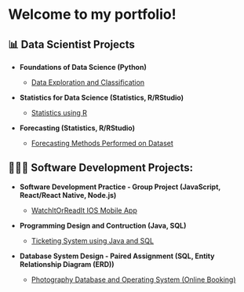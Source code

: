 <h1>Welcome to my portfolio!</h1>
<h2>📊 Data Scientist Projects</h2>

- <b>Foundations of Data Science (Python)</b>
  - [Data Exploration and Classification](https://github.com/NikishaChhima/Data_Exploration_and_Classification/tree/main)

- <b>Statistics for Data Science (Statistics, R/RStudio)</b>
  - [Statistics using R](https://github.com/NikishaChhima/Statistics_using_R/tree/main)
 
- <b>Forecasting (Statistics, R/RStudio)</b>
  - [Forecasting Methods Performed on Dataset](https://github.com/NikishaChhima/Forecasting_Methods_Performed_on_Dataset/tree/main)
 
<h2>👩🏽‍💻 Software Development Projects:</h2>

- <b>Software Development Practice - Group Project (JavaScript, React/React Native, Node.js)</b>
  - [WatchItOrReadIt IOS Mobile App](https://github.com/NikishaChhima/WatchItOrReadIt_IOS_Mobile_App)

- <b>Programming Design and Contruction (Java, SQL)</b>
  - [Ticketing System using Java and SQL](https://github.com/NikishaChhima/Ticketing_GUI_System_Java_SQL)

- <b>Database System Design - Paired Assignment (SQL, Entity Relationship Diagram (ERD))</b>
  - [Photography Database and Operating System (Online Booking)](https://github.com/NikishaChhima/Photography_Database_and_Operating_System/tree/main)

<!--<h2>🙋🏽‍♀️ Contact me:</h2>-->
<!--[<img align="left" alt="NikishaChhima | LinkedIn" width="22px" src="https://cdn.jsdelivr.net/npm/simple-icons@v3/icons/linkedin.svg" />]-->
<!--[linkedin][linkedin]: https://linkedin.com/in/NikishaChhima-->
